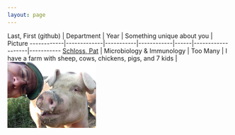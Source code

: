 ```yaml
---
layout: page
---
```



Last, First (github) | Department | Year | Something unique about you | Picture
------------|-------------|-----------|------------|------|-------------------|-----------
[Schloss, Pat](https://github.com/pschloss) | Microbiology & Immunology | Too Many | I have a farm with sheep, cows, chickens, pigs, and 7 kids | <img src="img/pschloss.jpg" style="width: 200px;"/>
